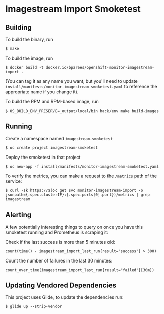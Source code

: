 Imagestream Import Smoketest
============================

Building
--------

To build the binary, run

```
$ make
```

To build the image, run

```
$ docker build -t docker.io/bparees/openshift-monitor-imagestream-import .
```

(You can tag it as any name you want, but you'll need to update `install/manifests/monitor-imagestream-smoketest.yaml` to reference
the appropriate name if you change it).


To build the RPM and RPM-based image, run

```
$ OS_BUILD_ENV_PRESERVE=_output/local/bin hack/env make build-images
```

Running
-------

Create a namespace named `imagestream-smoketest`

```
$ oc create project imagestream-smoketest
```

Deploy the smoketest in that project
```
$ oc new-app -f install/manifests/monitor-imagestream-smoketest.yaml 
```

To verify the metrics, you can make a request to the `/metrics` path of the service:

```
$ curl -sk https://$(oc get svc monitor-imagestream-import -o jsonpath={.spec.clusterIP}:{.spec.ports[0].port})/metrics | grep imagestream
```

Alerting
--------

A few potentially interesting things to query on once you have this smoketest running and Prometheus is scraping it:

Check if the last success is more than 5 minutes old:

```
count(time() - imagestream_import_last_run{result="success"} > 300)
```


Count the number of failures in the last 30 minutes:

```
count_over_time(imagestream_import_last_run{result="failed"}[30m])
```


Updating Vendored Dependencies
-------------------

This project uses Glide, to update the dependencies run:

```
$ glide up --strip-vendor
```
